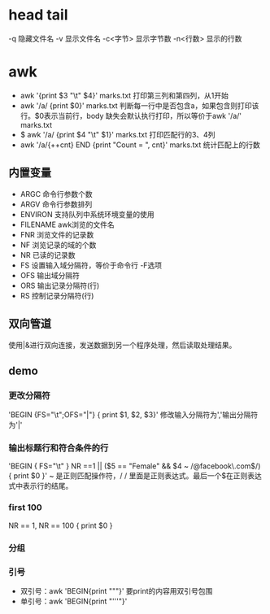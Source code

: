 # head tail
-q 隐藏文件名
-v 显示文件名
-c<字节> 显示字节数
-n<行数> 显示的行数


# awk
* awk '{print $3 "\t" $4}' marks.txt 打印第三列和第四列，从1开始
* awk '/a/ {print $0}' marks.txt 判断每一行中是否包含a，如果包含则打印该行。$0表示当前行，body 缺失会默认执行打印，所以等价于awk '/a/' marks.txt
* $ awk '/a/ {print $4 "\t" $1}' marks.txt 打印匹配行的3、4列
* awk '/a/{++cnt} END {print "Count = ", cnt}' marks.txt 统计匹配上的行数

## 内置变量
* ARGC               命令行参数个数
* ARGV               命令行参数排列
* ENVIRON            支持队列中系统环境变量的使用
* FILENAME           awk浏览的文件名
* FNR                浏览文件的记录数
* NF                 浏览记录的域的个数
* NR                 已读的记录数
* FS                 设置输入域分隔符，等价于命令行 -F选项
* OFS                输出域分隔符
* ORS                输出记录分隔符(行)
* RS                 控制记录分隔符(行)

## 双向管道
使用|&进行双向连接，发送数据到另一个程序处理，然后读取处理结果。

## demo
### 更改分隔符
'BEGIN {FS="\t";OFS="|"} { print $1, $2, $3}' 修改输入分隔符为','输出分隔符为'|'

### 输出标题行和符合条件的行
'BEGIN { FS="\t" } NR ==1 || ($5 == "Female" && $4 ~ /@facebook\.com$/) { print $0 }'
~ 是正则匹配操作符，/ / 里面是正则表达式。最后一个$在正则表达式中表示行的结尾。
### first 100
NR == 1, NR == 100 { print $0 }
### 分组

### 引号
* 双引号：awk 'BEGIN{print "\""}' 要print的内容用双引号包围
* 单引号：awk 'BEGIN{print "'\''"}'